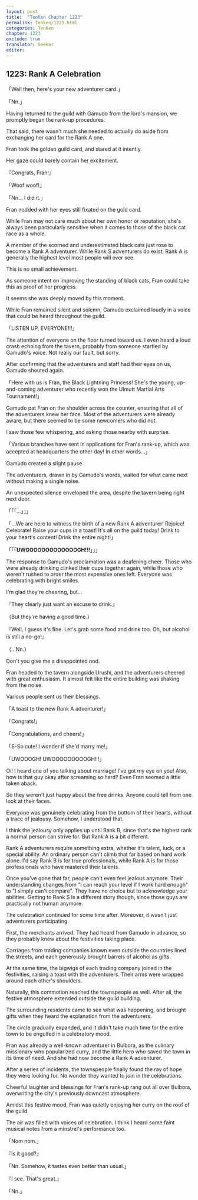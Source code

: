 ```yaml
---
layout: post
title:  "TenKen Chapter 1223"
permalink: Tenken/1223.html
categories: TenKen
chapter: 1223
exclude: true
translator: Seeker
editor: 
---
```

<h2>1223: Rank A Celebration</h2>

「Well then, here's your new adventurer card.」

「Nn.」

Having returned to the guild with Gamudo from the lord's mansion, we promptly began the rank-up procedures.

That said, there wasn't much she needed to actually do aside from exchanging her card for the Rank A one.

Fran took the golden guild card, and stared at it intently.

Her gaze could barely contain her excitement.

『Congrats, Fran!』

「Woof woof!」

「Nn... I did it.」

Fran nodded with her eyes still fixated on the gold card.

While Fran may not care much about her own honor or reputation, she's always been particularly sensitive when it comes to those of the black cat race as a whole.

A member of the scorned and underestimated black cats just rose to become a Rank A adventurer. While Rank S adventurers do exist, Rank A is generally the highest level most people will ever see.

This is no small achievement.

As someone intent on improving the standing of black cats, Fran could take this as proof of her progress.

It seems she was deeply moved by this moment.

While Fran remained silent and solemn, Gamudo exclaimed loudly in a voice that could be heard throughout the guild.

「LISTEN UP, EVERYONE!!!」

The attention of everyone on the floor turned toward us. I even heard a loud crash echoing from the tavern, probably from someone startled by Gamudo's voice. Not really our fault, but sorry.

After confirming that the adventurers and staff had their eyes on us, Gamudo shouted again.

「Here with us is Fran, the Black Lightning Princess! She's the young, up-and-coming adventurer who recently won the Ulmutt Martial Arts Tournament!」

Gamudo pat Fran on the shoulder across the counter, ensuring that all of the adventurers knew her face. Most of the adventurers were already aware, but there seemed to be some newcomers who did not.

I saw those few whispering, and asking those nearby with surprise.

「Various branches have sent in applications for Fran's rank-up, which was accepted at headquarters the other day! In other words...」

Gamudo created a slight pause.

The adventurers, drawn in by Gamudo's words, waited for what came next without making a single noise.

An unexpected silence enveloped the area, despite the tavern being right next door.

「「「...」」」

「...We are here to witness the birth of a new Rank A adventurer! Rejoice! Celebrate! Raise your cups in a toast! It's all on the guild today! Drink to your heart's content! Drink the entire night!」

「「「**UWOOOOOOOOOOOOOGH!!!**」」」

The response to Gamudo's proclamation was a deafening cheer. Those who were already drinking clinked their cups together again, while those who weren't rushed to order the most expensive ones left. Everyone was celebrating with bright smiles.

I'm glad they're cheering, but...

『They clearly just want an excuse to drink.』

（But they're having a good time.）

『Well, I guess it's fine. Let's grab some food and drink too. Oh, but alcohol is still a no-go!』

（...Nn.）

Don't you give me a disappointed nod.

Fran headed to the tavern alongside Urushi, and the adventurers cheered with great enthusiasm. It almost felt like the entire building was shaking from the noise.

Various people sent us their blessings.

「A toast to the new Rank A adventurer!」

「Congrats!」

「Congratulations, and cheers!」

「S-So cute! I wonder if she'd marry me!」

「UWOOOGH! UWOOOOOOOOOGH!!!」

Oi! I heard one of you talking about marriage! I've got my eye on you! Also, how is that guy okay after screaming so hard? Even Fran seemed a little taken aback.

So they weren't just happy about the free drinks. Anyone could tell from one look at their faces.

Everyone was genuinely celebrating from the bottom of their hearts, without a trace of jealousy. Somehow, I understood that.

I think the jealousy only applies up until Rank B, since that's the highest rank a normal person can strive for. But Rank A is a bit different.

Rank A adventurers require something extra, whether it's talent, luck, or a special ability. An ordinary person can't climb that far based on hard work alone. I'd say Rank B is for true professionals, while Rank A is for those professionals who have mastered their talents.

Once you've gone that far, people can't even feel jealous anymore. Their understanding changes from "I can reach your level if I work hard enough" to "I simply can't compare". They have no choice but to acknowledge your abilities. Getting to Rank S is a different story though, since those guys are practically not human anymore.

The celebration continued for some time after. Moreover, it wasn't just adventurers participating.

First, the merchants arrived. They had heard from Gamudo in advance, so they probably knew about the festivities taking place.

Carriages from trading companies known even outside the countries lined the streets, and each generously brought barrels of alcohol as gifts.

At the same time, the bigwigs of each trading company joined in the festivities, raising a toast with the adventurers. Their arms were wrapped around each other's shoulders.

Naturally, this commotion reached the townspeople as well. After all, the festive atmosphere extended outside the guild building.

The surrounding residents came to see what was happening, and brought gifts when they heard the explanation from the adventurers.

The circle gradually expanded, and it didn't take much time for the entire town to be engulfed in a celebratory mood.

Fran was already a well-known adventurer in Bulbora, as the culinary missionary who popularized curry, and the little hero who saved the town in its time of need. And she had now become a Rank A adventurer.

After a series of incidents, the townspeople finally found the ray of hope they were looking for. No wonder they wanted to join in the celebrations.

Cheerful laughter and blessings for Fran's rank-up rang out all over Bulbora, overwriting the city's previously downcast atmosphere.

Amidst this festive mood, Fran was quietly enjoying her curry on the roof of the guild.

The air was filled with voices of celebration. I think I heard some faint musical notes from a minstrel's performance too.

「Nom nom.」

『Is it good?』

「Nn. Somehow, it tastes even better than usual.」

『I see. That's great.』

「Nn.」



